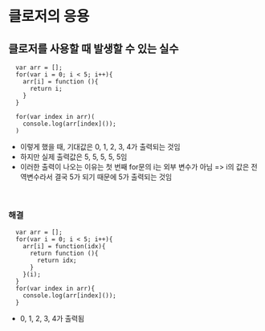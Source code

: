 # 클로저의 응용
## 클로저를 사용할 때 발생할 수 있는 실수
```
  var arr = [];
  for(var i = 0; i < 5; i++){
    arr[i] = function (){
      return i;
    }
  }
  
  for(var index in arr)(
    console.log(arr[index]());
  )
```
- 이렇게 했을 때, 기대값은 0, 1, 2, 3, 4가 출력되는 것임
- 하지만 실제 출력값은 5, 5, 5, 5, 5임
- 이러한 출력이 나오는 이유는 첫 번째 for문의 i는 외부 변수가 아님 => i의 값은 전역변수라서 결국 5가 되기 때문에 5가 출력되는 것임

<br>

### 해결
```
  var arr = [];
  for(var i = 0; i < 5; i++){
    arr[i] = function(idx){
      return function (){
        return idx;
      }
    }(i);
  }
  for(var index in arr){
    console.log(arr[index]());
  }
```
- 0, 1, 2, 3, 4가 출력됨
